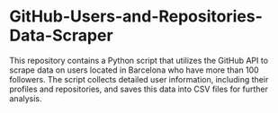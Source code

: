 # GitHub-Users-and-Repositories-Data-Scraper
This repository contains a Python script that utilizes the GitHub API to scrape data on users located in Barcelona who have more than 100 followers. The script collects detailed user information, including their profiles and repositories, and saves this data into CSV files for further analysis.

